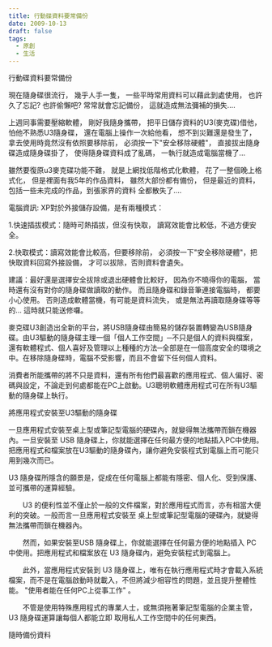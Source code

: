 ```yaml
---
title: 行動碟資料要常備份
date: 2009-10-13
draft: false
tags:
  - 原創
  - 生活
---
```

行動碟資料要常備份

現在隨身碟很流行，
幾乎人手一隻，
一些平時常用資料可以藉此到處使用，
也許久了忘記?
也許偷懶吧?
常常就會忘記備份，
這就造成無法彌補的損失....

上週同事需要壓縮軟體，
剛好我隨身攜帶，
把平日儲存資料的U3(麥克碟)借他，
怕他不熟悉U3隨身碟，
還在電腦上操作一次給他看，
想不到災難還是發生了，
拿去使用時竟然沒有依照要移除前，
必須按一下"安全移除硬體"，
直接拔出隨身碟造成隨身碟掛了，
使得隨身碟資料成了亂碼，
一執行就造成電腦當機了...

雖然要復原u3麥克碟功能不難，
就是上網找低階格式化軟體，
花了一整個晚上格式化，
但是裡面有我5年的作品資料，
雖然大部份都有備份，
但是最近的資料，
包括一些未完成的作品，到張家界的資料
全都散失了....



電腦資訊:
XP對於外接儲存設備，是有兩種模式：

1.快速插拔模式：隨時可熱插拔，但沒有快取，
  讀寫效能會比較低，不過方便安全。

2.快取模式：讀寫效能會比較高，但要移除前，
  必須按一下"安全移除硬體"，把快取資料回寫外接設備，
  才可以拔除，否則資料會遺失。


建議：最好還是選擇安全拔除或退出硬體會比較好，
      因為你不曉得你的電腦，
      當時還有沒有對你的隨身碟做讀取的動作。
      而且隨身碟和錄音筆連接電腦時，
      都要小心使用。
      否則造成軟體當機，有可能是資料流失，
      或是無法再讀取隨身碟等等的...
      這時就只能送修囉。



麥克碟U3創造出全新的平台，將USB隨身碟由簡易的儲存裝置轉變為USB隨身碟。由U3驅動的隨身碟主理一個「個人工作空間」─不只是個人的資料與檔案，還有軟體程式、個人喜好及管理以上種種的方法─全部是在一個高度安全的環境之中。在移除隨身碟時，電腦不受影響，而且不會留下任何個人資料。


消費者所能攜帶的將不只是資料，還有所有他們最喜歡的應用程式、個人偏好、密碼與設定，不論走到何處都能在PC上啟動。U3聰明軟體應用程式可在所有U3驅動的隨身碟上執行。

將應用程式安裝至U3驅動的隨身碟

一旦應用程式安裝至桌上型或筆記型電腦的硬碟內，就變得無法攜帶而鎖在機器內。一旦安裝至 USB 隨身碟上，你就能選擇在任何最方便的地點插入PC中使用。把應用程式和檔案放在U3驅動的隨身碟內，讓你避免安裝程式到電腦上而可能只用到幾次而已。


U3 隨身碟所隱含的願景是，促成在任何電腦上都能有隱密、個人化、受到保護、並可攜帶的運算經驗。 

　　U3 的便利性並不僅止於一般的文件檔案，對於應用程式而言，亦有相當大便利的突破。一般而言一旦應用程式安裝至 桌上型或筆記型電腦的硬碟內，就變得無法攜帶而鎖在機器內。

　　然而，如果安裝至USB 隨身碟上，你就能選擇在任何最方便的地點插入 PC 中使用。把應用程式和檔案放在 U3 隨身碟內，避免安裝程式到電腦上。

　　此外，當應用程式安裝到 U3 隨身碟上，唯有在執行應用程式時才會載入系統檔案，而不是在電腦啟動時就載入，不但將減少相容性的問題，並且提升整體性能。 "使用者能在任何PC上從事工作" 。 

　　不管是使用特殊應用程式的專業人士，或無須拖著筆記型電腦的企業主管， U3 隨身碟運算讓每個人都能立即 取用私人工作空間中的任何東西。



隨時備份資料